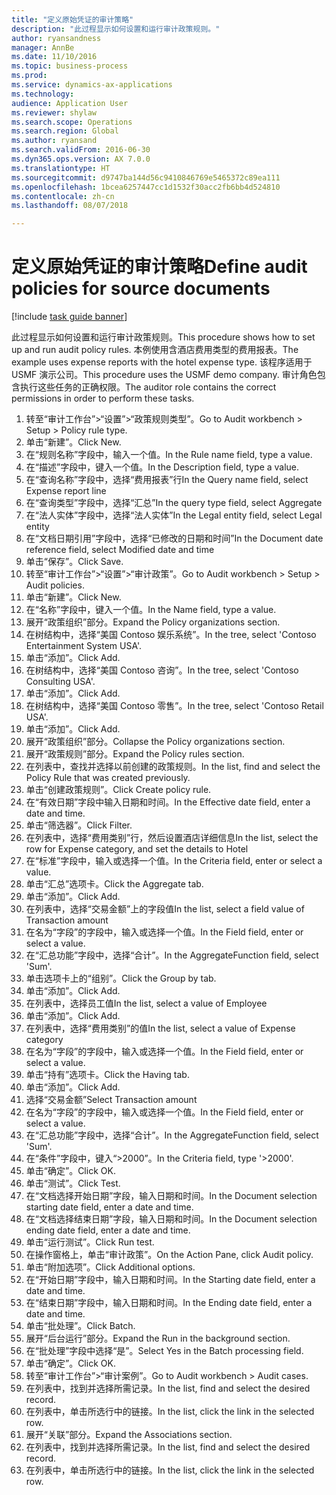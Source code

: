 ```yaml
--- 
title: "定义原始凭证的审计策略"
description: "此过程显示如何设置和运行审计政策规则。"
author: ryansandness
manager: AnnBe
ms.date: 11/10/2016
ms.topic: business-process
ms.prod: 
ms.service: dynamics-ax-applications
ms.technology: 
audience: Application User
ms.reviewer: shylaw
ms.search.scope: Operations
ms.search.region: Global
ms.author: ryansand
ms.search.validFrom: 2016-06-30
ms.dyn365.ops.version: AX 7.0.0
ms.translationtype: HT
ms.sourcegitcommit: d9747ba144d56c9410846769e5465372c89ea111
ms.openlocfilehash: 1bcea6257447cc1d1532f30acc2fb6bb4d524810
ms.contentlocale: zh-cn
ms.lasthandoff: 08/07/2018

---
```

# <a name="define-audit-policies-for-source-documents"></a><span data-ttu-id="2e66a-103">定义原始凭证的审计策略</span><span class="sxs-lookup"><span data-stu-id="2e66a-103">Define audit policies for source documents</span></span>

[!include [task guide banner](../../includes/task-guide-banner.md)]

<span data-ttu-id="2e66a-104">此过程显示如何设置和运行审计政策规则。</span><span class="sxs-lookup"><span data-stu-id="2e66a-104">This procedure shows how to set up and run audit policy rules.</span></span> <span data-ttu-id="2e66a-105">本例使用含酒店费用类型的费用报表。</span><span class="sxs-lookup"><span data-stu-id="2e66a-105">The example uses expense reports with the hotel expense type.</span></span> <span data-ttu-id="2e66a-106">该程序适用于 USMF 演示公司。</span><span class="sxs-lookup"><span data-stu-id="2e66a-106">This procedure uses the USMF demo company.</span></span> <span data-ttu-id="2e66a-107">审计角色包含执行这些任务的正确权限。</span><span class="sxs-lookup"><span data-stu-id="2e66a-107">The auditor role contains the correct permissions in order to perform these tasks.</span></span>

1. <span data-ttu-id="2e66a-108">转至“审计工作台”>“设置”>“政策规则类型”。</span><span class="sxs-lookup"><span data-stu-id="2e66a-108">Go to Audit workbench > Setup > Policy rule type.</span></span>
2. <span data-ttu-id="2e66a-109">单击“新建”。</span><span class="sxs-lookup"><span data-stu-id="2e66a-109">Click New.</span></span>
3. <span data-ttu-id="2e66a-110">在“规则名称”字段中，输入一个值。</span><span class="sxs-lookup"><span data-stu-id="2e66a-110">In the Rule name field, type a value.</span></span>
4. <span data-ttu-id="2e66a-111">在“描述”字段中，键入一个值。</span><span class="sxs-lookup"><span data-stu-id="2e66a-111">In the Description field, type a value.</span></span>
5. <span data-ttu-id="2e66a-112">在“查询名称”字段中，选择“费用报表”行</span><span class="sxs-lookup"><span data-stu-id="2e66a-112">In the Query name field, select Expense report line</span></span>
6. <span data-ttu-id="2e66a-113">在“查询类型”字段中，选择“汇总”</span><span class="sxs-lookup"><span data-stu-id="2e66a-113">In the query type field, select Aggregate</span></span>
7. <span data-ttu-id="2e66a-114">在“法人实体”字段中，选择“法人实体”</span><span class="sxs-lookup"><span data-stu-id="2e66a-114">In the Legal entity field, select Legal entity</span></span>
8. <span data-ttu-id="2e66a-115">在“文档日期引用”字段中，选择“已修改的日期和时间”</span><span class="sxs-lookup"><span data-stu-id="2e66a-115">In the Document date reference field, select Modified date and time</span></span>
9. <span data-ttu-id="2e66a-116">单击“保存”。</span><span class="sxs-lookup"><span data-stu-id="2e66a-116">Click Save.</span></span>
10. <span data-ttu-id="2e66a-117">转至“审计工作台”>“设置”>“审计政策”。</span><span class="sxs-lookup"><span data-stu-id="2e66a-117">Go to Audit workbench > Setup > Audit policies.</span></span>
11. <span data-ttu-id="2e66a-118">单击“新建”。</span><span class="sxs-lookup"><span data-stu-id="2e66a-118">Click New.</span></span>
12. <span data-ttu-id="2e66a-119">在“名称”字段中，键入一个值。</span><span class="sxs-lookup"><span data-stu-id="2e66a-119">In the Name field, type a value.</span></span>
13. <span data-ttu-id="2e66a-120">展开“政策组织”部分。</span><span class="sxs-lookup"><span data-stu-id="2e66a-120">Expand the Policy organizations section.</span></span>
14. <span data-ttu-id="2e66a-121">在树结构中，选择“美国 Contoso 娱乐系统”。</span><span class="sxs-lookup"><span data-stu-id="2e66a-121">In the tree, select 'Contoso Entertainment System USA'.</span></span>
15. <span data-ttu-id="2e66a-122">单击“添加”。</span><span class="sxs-lookup"><span data-stu-id="2e66a-122">Click Add.</span></span>
16. <span data-ttu-id="2e66a-123">在树结构中，选择“美国 Contoso 咨询”。</span><span class="sxs-lookup"><span data-stu-id="2e66a-123">In the tree, select 'Contoso Consulting USA'.</span></span>
17. <span data-ttu-id="2e66a-124">单击“添加”。</span><span class="sxs-lookup"><span data-stu-id="2e66a-124">Click Add.</span></span>
18. <span data-ttu-id="2e66a-125">在树结构中，选择“美国 Contoso 零售”。</span><span class="sxs-lookup"><span data-stu-id="2e66a-125">In the tree, select 'Contoso Retail USA'.</span></span>
19. <span data-ttu-id="2e66a-126">单击“添加”。</span><span class="sxs-lookup"><span data-stu-id="2e66a-126">Click Add.</span></span>
20. <span data-ttu-id="2e66a-127">展开“政策组织”部分。</span><span class="sxs-lookup"><span data-stu-id="2e66a-127">Collapse the Policy organizations section.</span></span>
21. <span data-ttu-id="2e66a-128">展开“政策规则”部分。</span><span class="sxs-lookup"><span data-stu-id="2e66a-128">Expand the Policy rules section.</span></span>
22. <span data-ttu-id="2e66a-129">在列表中，查找并选择以前创建的政策规则。</span><span class="sxs-lookup"><span data-stu-id="2e66a-129">In the list, find and select the Policy Rule that was created previously.</span></span>
23. <span data-ttu-id="2e66a-130">单击“创建政策规则”。</span><span class="sxs-lookup"><span data-stu-id="2e66a-130">Click Create policy rule.</span></span>
24. <span data-ttu-id="2e66a-131">在“有效日期”字段中输入日期和时间。</span><span class="sxs-lookup"><span data-stu-id="2e66a-131">In the Effective date field, enter a date and time.</span></span>
25. <span data-ttu-id="2e66a-132">单击“筛选器”。</span><span class="sxs-lookup"><span data-stu-id="2e66a-132">Click Filter.</span></span>
26. <span data-ttu-id="2e66a-133">在列表中，选择“费用类别”行，然后设置酒店详细信息</span><span class="sxs-lookup"><span data-stu-id="2e66a-133">In the list, select the row for Expense category, and set the details to Hotel</span></span>
27. <span data-ttu-id="2e66a-134">在“标准”字段中，输入或选择一个值。</span><span class="sxs-lookup"><span data-stu-id="2e66a-134">In the Criteria field, enter or select a value.</span></span>
28. <span data-ttu-id="2e66a-135">单击“汇总”选项卡。</span><span class="sxs-lookup"><span data-stu-id="2e66a-135">Click the Aggregate tab.</span></span>
29. <span data-ttu-id="2e66a-136">单击“添加”。</span><span class="sxs-lookup"><span data-stu-id="2e66a-136">Click Add.</span></span>
30. <span data-ttu-id="2e66a-137">在列表中，选择“交易金额”上的字段值</span><span class="sxs-lookup"><span data-stu-id="2e66a-137">In the list, select a field value of Transaction amount</span></span>
31. <span data-ttu-id="2e66a-138">在名为“字段”的字段中，输入或选择一个值。</span><span class="sxs-lookup"><span data-stu-id="2e66a-138">In the Field field, enter or select a value.</span></span>
32. <span data-ttu-id="2e66a-139">在“汇总功能”字段中，选择“合计”。</span><span class="sxs-lookup"><span data-stu-id="2e66a-139">In the AggregateFunction field, select 'Sum'.</span></span>
33. <span data-ttu-id="2e66a-140">单击选项卡上的“组别”。</span><span class="sxs-lookup"><span data-stu-id="2e66a-140">Click the Group by tab.</span></span>
34. <span data-ttu-id="2e66a-141">单击“添加”。</span><span class="sxs-lookup"><span data-stu-id="2e66a-141">Click Add.</span></span>
35. <span data-ttu-id="2e66a-142">在列表中，选择员工值</span><span class="sxs-lookup"><span data-stu-id="2e66a-142">In the list, select a value of Employee</span></span> 
36. <span data-ttu-id="2e66a-143">单击“添加”。</span><span class="sxs-lookup"><span data-stu-id="2e66a-143">Click Add.</span></span>
37. <span data-ttu-id="2e66a-144">在列表中，选择“费用类别”的值</span><span class="sxs-lookup"><span data-stu-id="2e66a-144">In the list, select a value of Expense category</span></span>
38. <span data-ttu-id="2e66a-145">在名为“字段”的字段中，输入或选择一个值。</span><span class="sxs-lookup"><span data-stu-id="2e66a-145">In the Field field, enter or select a value.</span></span>
39. <span data-ttu-id="2e66a-146">单击“持有”选项卡。</span><span class="sxs-lookup"><span data-stu-id="2e66a-146">Click the Having tab.</span></span>
40. <span data-ttu-id="2e66a-147">单击“添加”。</span><span class="sxs-lookup"><span data-stu-id="2e66a-147">Click Add.</span></span>
41. <span data-ttu-id="2e66a-148">选择“交易金额”</span><span class="sxs-lookup"><span data-stu-id="2e66a-148">Select Transaction amount</span></span>
42. <span data-ttu-id="2e66a-149">在名为“字段”的字段中，输入或选择一个值。</span><span class="sxs-lookup"><span data-stu-id="2e66a-149">In the Field field, enter or select a value.</span></span>
43. <span data-ttu-id="2e66a-150">在“汇总功能”字段中，选择“合计”。</span><span class="sxs-lookup"><span data-stu-id="2e66a-150">In the AggregateFunction field, select 'Sum'.</span></span>
44. <span data-ttu-id="2e66a-151">在“条件”字段中，键入“>2000”。</span><span class="sxs-lookup"><span data-stu-id="2e66a-151">In the Criteria field, type '>2000'.</span></span>
45. <span data-ttu-id="2e66a-152">单击“确定”。</span><span class="sxs-lookup"><span data-stu-id="2e66a-152">Click OK.</span></span>
46. <span data-ttu-id="2e66a-153">单击“测试”。</span><span class="sxs-lookup"><span data-stu-id="2e66a-153">Click Test.</span></span>
47. <span data-ttu-id="2e66a-154">在“文档选择开始日期”字段，输入日期和时间。</span><span class="sxs-lookup"><span data-stu-id="2e66a-154">In the Document selection starting date field, enter a date and time.</span></span>
48. <span data-ttu-id="2e66a-155">在“文档选择结束日期”字段，输入日期和时间。</span><span class="sxs-lookup"><span data-stu-id="2e66a-155">In the Document selection ending date field, enter a date and time.</span></span>
49. <span data-ttu-id="2e66a-156">单击“运行测试”。</span><span class="sxs-lookup"><span data-stu-id="2e66a-156">Click Run test.</span></span>
50. <span data-ttu-id="2e66a-157">在操作窗格上，单击“审计政策”。</span><span class="sxs-lookup"><span data-stu-id="2e66a-157">On the Action Pane, click Audit policy.</span></span>
51. <span data-ttu-id="2e66a-158">单击“附加选项”。</span><span class="sxs-lookup"><span data-stu-id="2e66a-158">Click Additional options.</span></span>
52. <span data-ttu-id="2e66a-159">在“开始日期”字段中，输入日期和时间。</span><span class="sxs-lookup"><span data-stu-id="2e66a-159">In the Starting date field, enter a date and time.</span></span>
53. <span data-ttu-id="2e66a-160">在“结束日期”字段中，输入日期和时间。</span><span class="sxs-lookup"><span data-stu-id="2e66a-160">In the Ending date field, enter a date and time.</span></span>
54. <span data-ttu-id="2e66a-161">单击“批处理”。</span><span class="sxs-lookup"><span data-stu-id="2e66a-161">Click Batch.</span></span>
55. <span data-ttu-id="2e66a-162">展开“后台运行”部分。</span><span class="sxs-lookup"><span data-stu-id="2e66a-162">Expand the Run in the background section.</span></span>
56. <span data-ttu-id="2e66a-163">在“批处理”字段中选择“是”。</span><span class="sxs-lookup"><span data-stu-id="2e66a-163">Select Yes in the Batch processing field.</span></span>
57. <span data-ttu-id="2e66a-164">单击“确定”。</span><span class="sxs-lookup"><span data-stu-id="2e66a-164">Click OK.</span></span>
58. <span data-ttu-id="2e66a-165">转至“审计工作台”>“审计案例”。</span><span class="sxs-lookup"><span data-stu-id="2e66a-165">Go to Audit workbench > Audit cases.</span></span>
59. <span data-ttu-id="2e66a-166">在列表中，找到并选择所需记录。</span><span class="sxs-lookup"><span data-stu-id="2e66a-166">In the list, find and select the desired record.</span></span>
60. <span data-ttu-id="2e66a-167">在列表中，单击所选行中的链接。</span><span class="sxs-lookup"><span data-stu-id="2e66a-167">In the list, click the link in the selected row.</span></span>
61. <span data-ttu-id="2e66a-168">展开“关联”部分。</span><span class="sxs-lookup"><span data-stu-id="2e66a-168">Expand the Associations section.</span></span>
62. <span data-ttu-id="2e66a-169">在列表中，找到并选择所需记录。</span><span class="sxs-lookup"><span data-stu-id="2e66a-169">In the list, find and select the desired record.</span></span>
63. <span data-ttu-id="2e66a-170">在列表中，单击所选行中的链接。</span><span class="sxs-lookup"><span data-stu-id="2e66a-170">In the list, click the link in the selected row.</span></span>


